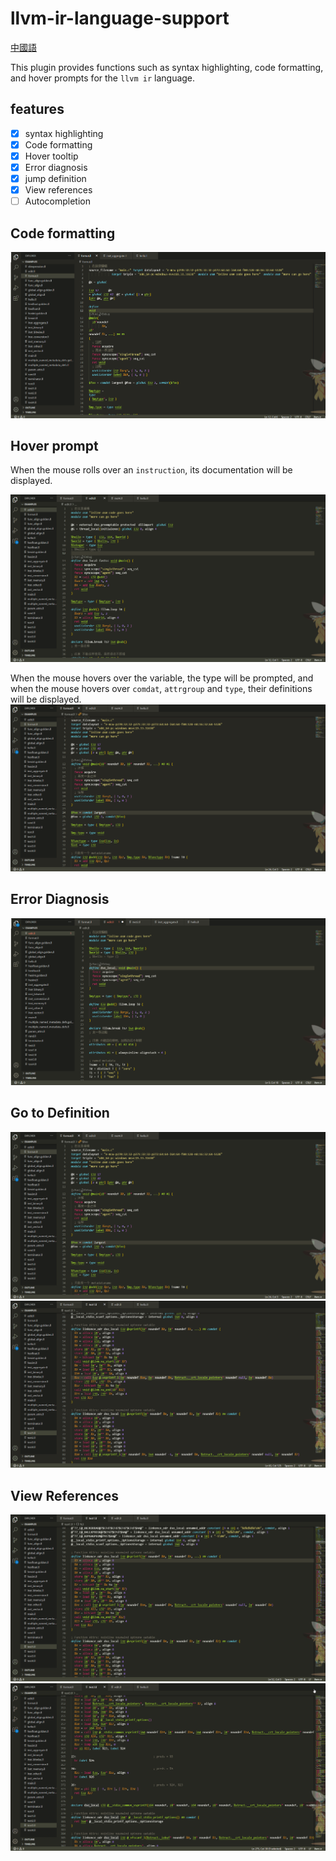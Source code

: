 # llvm-ir-language-support

[中國語](README.zh.md)

This plugin provides functions such as syntax highlighting, code formatting, and hover prompts for the `llvm ir` language.

## features
  - [x] syntax highlighting
  - [x] Code formatting
  - [x] Hover tooltip
  - [x] Error diagnosis
  - [x] jump definition
  - [x] View references
  - [ ] Autocompletion

## Code formatting
![](asset/format.gif)
## Hover prompt
When the mouse rolls over an `instruction`, its documentation will be displayed.

![](asset/hover2.gif)

When the mouse hovers over the variable, the type will be prompted, and when the mouse hovers over `comdat`, `attrgroup` and `type`, their definitions will be displayed.
![](asset/hover3.gif)

## Error Diagnosis
![](asset/diagnosed.gif)

## Go to Definition
![](asset/gotodefinition.gif)
![](asset/definition2.gif)
## View References
![](asset/references.gif)
![](asset/reference2.gif)